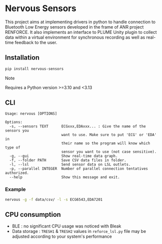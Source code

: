 # Nervous Sensors

This project aims at implementing drivers in python to handle connection to
Bluetooth Low Energy sensors developed in the frame of ANR project RENFORCE.
It also implements an interface to PLUME Unity plugin to collect data within a
virtual environment for synchronous recording as well as real-time feedback to
the user.

## Installation

```bash
pip install nervous-sensors
```

> [!NOTE]
> Requires a Python version >=3.10 and <3.13

## CLI

```text
Usage: nervous [OPTIONS]

Options:
  -s, --sensors TEXT      ECGxxx,EDAxxx... : Give the name of the sensors you
                          want to use. Make sure to put 'ECG' or 'EDA' in
                          their name so the program will know which type of
                          sensor you want to use (not case sensitive).
  -g, --gui               Show real-time data graph.
  -f, --folder PATH       Save CSV data files in folder.
  -l, --lsl               Send sensor data on LSL outlets.
  -p, --parallel INTEGER  Number of parallel connection tentatives authorized.
  --help                  Show this message and exit.
```

### Example

```bash
nervous -g -f data/csv/ -l -s ECG6543,EDA7201
```

## CPU consumption

- BLE : no significant CPU usage was noticed with Bleak
- Data storage : `TRESH1` & `TRESH2` values in `reforce_lsl.py` file may be
adjusted according to your system's performance
